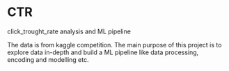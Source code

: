 # CTR
click_trought_rate analysis and ML pipeline

The data is from kaggle competition. The main purpose of this project is to explore data in-depth and build a ML pipeline like data processing, encoding and modelling etc.


